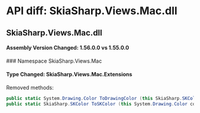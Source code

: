# API diff: SkiaSharp.Views.Mac.dll

## SkiaSharp.Views.Mac.dll

<h4>Assembly Version Changed: 1.56.0.0 vs 1.55.0.0</h4>
### Namespace SkiaSharp.Views.Mac

#### Type Changed: SkiaSharp.Views.Mac.Extensions

Removed methods:

```csharp
public static System.Drawing.Color ToDrawingColor (this SkiaSharp.SKColor color);
public static SkiaSharp.SKColor ToSKColor (this System.Drawing.Color color);
```



